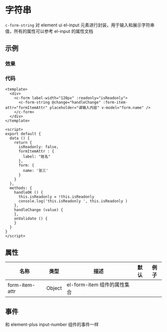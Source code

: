 # 字符串

`c-form-string`
对 element ui el-input 元素进行封装，用于输入和展示字符串值，所有的属性可以参考 el-input 的属性文档

## 示例

### 效果

<Demo>
  <StringDemo />
</Demo>

### 代码

```vue
<template>
  <div>
    <c-form label-width="120px" :readonly="isReadonly">
      <c-form-string @change="handleChange" :form-item-attr="formItemAttr" placeholder="请输入内容" v-model="form.name" />
    </c-form>
  </div>
</template>

<script>
export default {
  data () {
    return {
      isReadonly: false,
      formItemAttr : {
        label: "姓名"
      },
      form: {
        name: '张三'
      }
    }
  },
  methods: {
    handleOK () {
      this.isReadonly = !this.isReadonly
      console.log('this.isReadonly ', this.isReadonly )
    },
    handleChange (value) {
    },
    onValidate () {
    }
  }
}
</script>
```

## 属性

| 名称  | 类型   | 描述       | 默认 | 例子 |
| ----- | ------ | ---------- | ---- | ---- |
| form-item-attr | Object              | el-form-item 组件的属性集合    |


## 事件
和 element-plus input-number 组件的事件一样